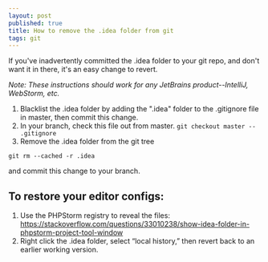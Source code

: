 ```yaml
---
layout: post
published: true
title: How to remove the .idea folder from git
tags: git
---
```

If you've inadvertently committed the .idea folder to your git repo, and don't want it in there, it's an easy change to revert. 

_Note: These instructions should work for any JetBrains product--IntelliJ, WebStorm, etc._

1. Blacklist the .idea folder by adding the ".idea" folder to the .gitignore file in master, then commit this change.
2. In your branch, check this file out from master.
```git checkout master -- .gitignore```
3. Remove the .idea folder from the git tree

```git rm --cached -r .idea```

and commit this change to your branch.

## To restore your editor configs:

1. Use the PHPStorm registry to reveal the files:
https://stackoverflow.com/questions/33010238/show-idea-folder-in-phpstorm-project-tool-window
2. Right click the .idea folder, select “local history,” then revert back to an earlier working version.
